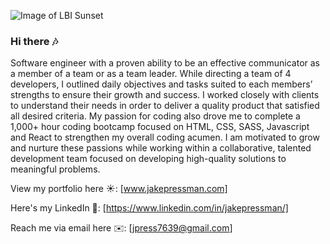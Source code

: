 ![Image of LBI Sunset](https://res.cloudinary.com/dkhiieq9p/image/upload/v1619204733/Screen_Shot_2021-04-23_at_3.05.28_PM_osqzap.png)

### Hi there 🎶

Software engineer with a proven ability to be an effective communicator as a member of a team or as a team leader. While directing a team of 4 developers, I outlined daily objectives and tasks suited to each members’ strengths to ensure their growth and success. I worked closely with clients to understand their needs in order to deliver a quality product that satisfied all desired criteria. My passion for coding also drove me to complete a 1,000+ hour coding bootcamp focused on HTML, CSS, SASS, Javascript and React to strengthen my overall coding acumen. I am motivated to grow and nurture these passions while working within a collaborative, talented development team focused on developing high-quality solutions to meaningful problems.

View my portfolio here ☀️: [www.jakepressman.com] 

Here's my LinkedIn 📍: [https://www.linkedin.com/in/jakepressman/]

Reach me via email here ✉️: [jpress7639@gmail.com]


